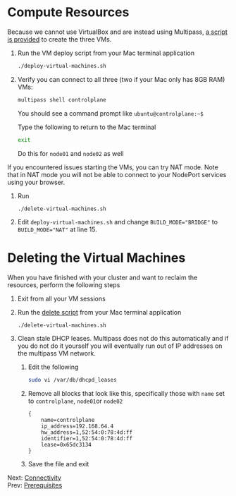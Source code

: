 # Compute Resources

Because we cannot use VirtualBox and are instead using Multipass, [a script is provided](./deploy-virtual-machines.sh) to create the three VMs.

1. Run the VM deploy script from your Mac terminal application

    ```bash
    ./deploy-virtual-machines.sh
    ```

2. Verify you can connect to all three (two if your Mac only has 8GB RAM) VMs:

    ```bash
    multipass shell controlplane
    ```

    You should see a command prompt like `ubuntu@controlplane:~$`

    Type the following to return to the Mac terminal

    ```bash
    exit
    ```

    Do this for `node01` and `node02` as well

If you encountered issues starting the VMs, you can try NAT mode. Note that in NAT mode you will not be able to connect to your NodePort services using your browser.

1. Run
    ```
    ./delete-virtual-machines.sh
    ```
1. Edit `deploy-virtual-machines.sh` and change `BUILD_MODE="BRIDGE"` to `BUILD_MODE="NAT"` at line 15.


# Deleting the Virtual Machines

When you have finished with your cluster and want to reclaim the resources, perform the following steps

1. Exit from all your VM sessions
1. Run the [delete script](../delete-virtual-machines.sh) from your Mac terminal application

    ```bash
    ./delete-virtual-machines.sh
    ````

1. Clean stale DHCP leases. Multipass does not do this automatically and if you do not do it yourself you will eventually run out of IP addresses on the multipass VM network.

    1. Edit the following

        ```bash
        sudo vi /var/db/dhcpd_leases
        ```

    1. Remove all blocks that look like this, specifically those with `name` set to `controlplane`, `node01`or `node02`
        ```text
        {
            name=controlplane
            ip_address=192.168.64.4
            hw_address=1,52:54:0:78:4d:ff
            identifier=1,52:54:0:78:4d:ff
            lease=0x65dc3134
        }
        ```

    1. Save the file and exit

Next: [Connectivity](./03-connectivity.md)<br>
Prev: [Prerequisites](./01-prerequisites.md)
